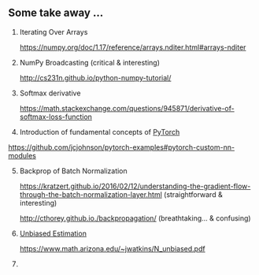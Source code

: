 ## Some take away ...

1. Iterating Over Arrays

   https://numpy.org/doc/1.17/reference/arrays.nditer.html#arrays-nditer

2. NumPy Broadcasting    (critical & interesting)

   http://cs231n.github.io/python-numpy-tutorial/

3. Softmax derivative

   https://math.stackexchange.com/questions/945871/derivative-of-softmax-loss-function

4.  Introduction of fundamental concepts of [PyTorch](https://github.com/pytorch/pytorch)

   https://github.com/jcjohnson/pytorch-examples#pytorch-custom-nn-modules

5. Backprop of Batch Normalization

   https://kratzert.github.io/2016/02/12/understanding-the-gradient-flow-through-the-batch-normalization-layer.html  (straightforward & interesting)

   http://cthorey.github.io./backpropagation/  (breathtaking... & confusing)

6. [Unbiased Estimation](./ref/unbiased_estimator.pdf)

   https://www.math.arizona.edu/~jwatkins/N_unbiased.pdf

7. 